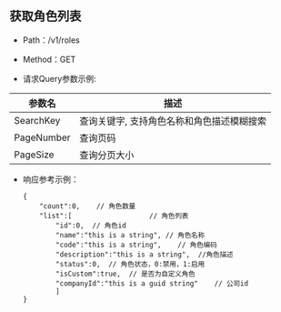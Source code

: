## 获取角色列表
- Path：/v1/roles

- Method：GET

- 请求Query参数示例:

|参数名      |描述 |
|----------- |----------- |
|SearchKey  |查询关键字, 支持角色名称和角色描述模糊搜索 |
|PageNumber  |查询页码 |
|PageSize  |查询分页大小 |

- 响应参考示例：

  ```
  {
      "count":0,    // 角色数量
      "list":[                   // 角色列表
          "id":0,  // 角色id
          "name":"this is a string", // 角色名称
          "code":"this is a string",    // 角色编码
          "description":"this is a string",  //角色描述
          "status":0,  // 角色状态，0:禁用，1:启用
          "isCustom":true,  // 是否为自定义角色
          "companyId":"this is a guid string"    // 公司id
          ]
  }    
  ```